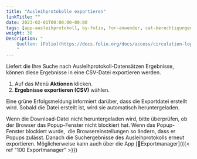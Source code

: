 ```yaml
---
title: "Ausleihprotokolle exportieren"
linkTitle: ""
date: 2023-02-01T00:00:00-00:00
tags: [app-ausleihprotokoll, by-folio, for-anwender, cat-berechtigungen]
weight: 30
Description: "
    Quellen: [Folio](https://docs.folio.org/docs/access/circulation-log/circ_log/#exporting-circulation-log-search-results ) & [GBV](https://info.gbv.de/display/FOLIOGBVEXTERN/Folio:+Ausleihprotokolle+exportieren)
    "
---
```


Liefert die Ihre Suche nach Ausleihprotokoll-Datensätzen Ergebnisse, können diese Ergebnisse in eine CSV-Datei exportieren werden.

1.  Auf das Menü **Aktionen** klicken.
2.  **Ergebnisse exportieren (CSV)** wählen.

Eine grüne Erfolgsmeldung informiert darüber, dass die Exportdatei erstellt wird. Sobald die Datei erstellt ist, wird sie automatisch heruntergeladen.

Wenn die Download-Datei nicht heruntergeladen wird, bitte überprüfen, ob der Browser das Popup-Fenster nicht blockiert hat. Wenn das Popup-Fenster blockiert wurde,  die Browsereinstellungen so ändern, dass er Popups zulässt. Danach die Suchergebnisse des Ausleihprotokolls erneut exportieren. Möglicherweise kann auch über die App [📱Exportmanager]({{< ref "100 Exportmanager" >}})

